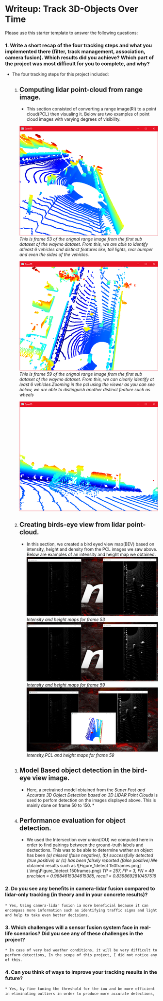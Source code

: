 # Writeup: Track 3D-Objects Over Time

Please use this starter template to answer the following questions:

### 1. Write a short recap of the four tracking steps and what you implemented there (filter, track management, association, camera fusion). Which results did you achieve? Which part of the project was most difficult for you to complete, and why?

* The four tracking steps for this project included: 
	1. ## Computing lidar point-cloud from range image.
		* This section consisted of converting a range image(RI) to a point cloud(PCL) then visualing it. Below are two examples of point cloud images with varying degrees of visibility.
	
		![frame_53](.\img\frame_53.png)
				*This is frame 53 of the orignal range image from the first sub dataset of the waymo dataset. From this, we are able to identify atleast 6 vehicles and distinct features like; tail lights, rear bumper and even the sides of the vehicles.*

		![frame_59_normal.png](.\img\frame_59_normal.png)
        		*This is frame 59 of the orignal range image from the first sub dataset of the waymo dataset. From this, we can clearly identify at least 6 vehicles.Zooming in the pcl using the viewer as you can see below, we are able to distinguish another distinct feature such as wheels*
        	
        ![frame_59_zoomed.png](.\img\frame_59_zoomed.png)

	2. ## Creating birds-eye view from lidar point-cloud.
		* In this section, we created a bird eyed view map(BEV) based on intensity, height and density from the PCL images we saw above. Below are examples of an intensity and height map we obtained. 
			![intensity_height_frame_53.png](.\img\intensity_height_frame_53.png)
            	*Intensity and height maps for frame 53*
            ![intensity_height_frame_59.png](.\img\intensity_height_frame_59.png)
            	*Intensity and height maps for frame 59*
			![intensity_PCL_height_frame_59.png](.\img\intensity_PCL_height_frame_59.png)
            	*Intensity,PCL and height maps for frame 59*

	3. ## Model Based object detection in the bird-eye view image.
		* Here, a pretrained model obtained from the *Super Fast and Accurate 3D Object Detection based on 3D LiDAR Point Clouds* is used to perfom detection on the images displayed above. This is mainly done on frame 50 to 150.
			* 
			
	4. ## Performance evaluation for object detection. 
		* We used the Intersection over union(IOU) we computed here in order to find pairings between the ground-truth labels and dectections. This was to be able to determine wether an object has been *(a) missed (false negative), (b) successfully detected (true positive) or (c) has been falsely reported (false positive)*.We obtained results such as
		![Figure_1detect 150frames.png](.\img\Figure_1detect 150frames.png)
        	*TP = 257, FP = 3, FN = 49
			precision = 0.9884615384615385, recall = 0.8398692810457516*


### 2. Do you see any benefits in camera-lidar fusion compared to lidar-only tracking (in theory and in your concrete results)? 
	* Yes, Using camera-lidar fusion ia more beneficial because it can encompass more information such as identifying traffic signs and light and help to take even better decisions.


### 3. Which challenges will a sensor fusion system face in real-life scenarios? Did you see any of these challenges in the project?
	* In case of very bad weather conditions, it will be very difficult to perform detections, In the scope of this project, I did not notice any of this.


### 4. Can you think of ways to improve your tracking results in the future?
	* Yes, by fine tuning the threshold for the iou and be more efficient in eliminating outliers in order to produce more accurate detections, 


